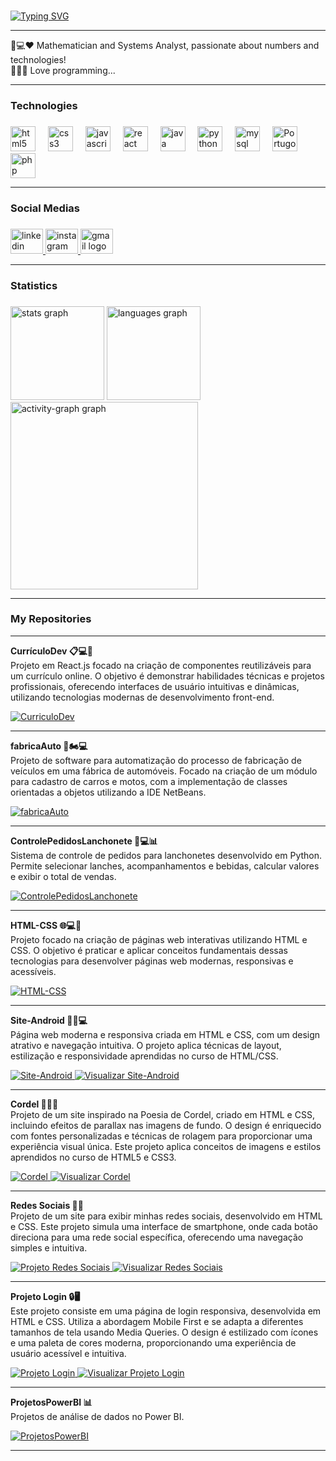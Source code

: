
<br>

[![Typing SVG](https://readme-typing-svg.herokuapp.com?font=Radio+Canada+Big&weight=600&size=35&pause=1000&color=F7117F&center=verdadeiro&vCenter=verdadeiro&repeat=verdadeiro&random=false&width=435&lines=Hello%2C+my+name+is+Joziane)](https://git.io/typing-svg)

___

<p align="left">🔢💻❤️ Mathematician and Systems Analyst, passionate about numbers and technologies! <br>👩‍💻🚀 Love programming...</p>

___

<h3 align="left">Technologies</h3>

###

<div align="left">
  <img src="https://cdn.jsdelivr.net/gh/devicons/devicon/icons/html5/html5-plain-wordmark.svg" height="40" alt="html5 logo"  />
  <img width="12" />
  <img src="https://cdn.jsdelivr.net/gh/devicons/devicon/icons/css3/css3-plain-wordmark.svg" height="40" alt="css3 logo"  />
  <img width="12" />
  <img src="https://cdn.jsdelivr.net/gh/devicons/devicon/icons/javascript/javascript-plain.svg" height="40" alt="javascript logo"  />
  <img width="12" />
  <img src="https://cdn.jsdelivr.net/gh/devicons/devicon/icons/react/react-original-wordmark.svg" height="40" alt="react logo"  />
  <img width="12" />
  <img src="https://cdn.jsdelivr.net/gh/devicons/devicon/icons/java/java-original-wordmark.svg" height="40" alt="java logo"  />
  <img width="12" />
  <img src="https://cdn.jsdelivr.net/gh/devicons/devicon/icons/python/python-original-wordmark.svg" height="40" alt="python logo"  />
  <img width="12" />
  <img src="https://cdn.jsdelivr.net/gh/devicons/devicon/icons/mysql/mysql-original-wordmark.svg" height="40" alt="mysql logo"  />
  <img width="12" />
  <img src="https://univali-lite.github.io/Portugol-Studio/assets/img/logo.png" height="40" alt="Portugol Studio logo" />
  <img width="12" />
  <img src="https://www.php.net//images/logos/new-php-logo.svg" height="40" alt="php logo" />
</div>

___

<h3 align="left">Social Medias</h3>

###

<div align="left">
  <a href="https://www.linkedin.com/in/joziane-oliveira-144317182/" target="_blank">
    <img src="https://raw.githubusercontent.com/maurodesouza/profile-readme-generator/master/src/assets/icons/social/linkedin/default.svg" width="52" height="40" alt="linkedin logo"  />
  </a>
  <a href="https://www.instagram.com/jozioliveirabr/" target="_blank">
    <img src="https://raw.githubusercontent.com/maurodesouza/profile-readme-generator/master/src/assets/icons/social/instagram/default.svg" width="52" height="40" alt="instagram logo"  />
  </a>
 <a href="mailto:joziane.oliveira@educacao.mg.gov.br" target="_blank">
    <img src="https://raw.githubusercontent.com/maurodesouza/profile-readme-generator/master/src/assets/icons/social/gmail/default.svg" width="52" height="40" alt="gmail logo"  />
  </a>
</div>

___


<h3 align="left">Statistics</h3>

###

<div align="left">
  <img src="https://github-readme-stats.vercel.app/api?username=JozianeOliveira&hide_title=false&hide_rank=false&show_icons=true&include_all_commits=true&count_private=true&disable_animations=false&theme=radical&locale=en&hide_border=false&order=1" height="150" alt="stats graph"  />
  <img src="https://github-readme-stats.vercel.app/api/top-langs?username=JozianeOliveira&locale=en&hide_title=false&layout=compact&card_width=320&langs_count=5&theme=radical&hide_border=false&order=2" height="150" alt="languages graph"  />
  <img src="https://github-readme-activity-graph.vercel.app/graph?username=JozianeOliveira&radius=16&theme=redical&area=true&order=5" height="300" alt="activity-graph graph"  />
</div>



___

<h3 align="left">My Repositories</h3>

___



<div align="left">
  <p><strong>CurrículoDev 📋💻🚀</strong><br>
  Projeto em React.js focado na criação de componentes reutilizáveis para um currículo online. O objetivo é demonstrar habilidades técnicas e projetos profissionais, oferecendo interfaces de usuário intuitivas e dinâmicas, utilizando tecnologias modernas de desenvolvimento front-end.
  </p>
  <a href="https://github.com/JozianeOliveira/CurriculoDev" target="_blank">
    <img src="https://img.shields.io/badge/Projeto%20Curr%C3%ADculoDev-%23000000?style=for-the-badge&logo=react&logoColor=%61DAFB" alt="CurriculoDev" />
  </a>
</div>

___

<div align="left">  
  <p><strong>fabricaAuto 🚗🏍️💻</strong><br>
  Projeto de software para automatização do processo de fabricação de veículos em uma fábrica de automóveis. Focado na criação de um módulo para cadastro de carros e motos, com a implementação de classes orientadas a objetos utilizando a IDE NetBeans.
  </p>
  <a href="https://github.com/JozianeOliveira/fabricaAuto" target="_blank">
    <img src="https://img.shields.io/badge/Projeto%20F%C3%A1bricaAuto-%23000000?style=for-the-badge&logo=java&logoColor=%23F7DF1E" alt="fabricaAuto" />
    </a>
</div>

___

<div align="left">  
  <p><strong>ControlePedidosLanchonete 🍔💻📊</strong><br>
  Sistema de controle de pedidos para lanchonetes desenvolvido em Python. Permite selecionar lanches, acompanhamentos e bebidas, calcular valores e exibir o total de vendas.
  </p>
  <a href="https://github.com/JozianeOliveira/ControlePedidosLanchonete" target="_blank">
    <img src="https://img.shields.io/badge/Projeto%20ControlePedidosLanchonete-%23000000?style=for-the-badge&logo=python&logoColor=%3066F6" alt="ControlePedidosLanchonete" />
  </a>
</div>

___

<div align="left">
  <p><strong>HTML-CSS 🌐💻🎨</strong><br>
  Projeto focado na criação de páginas web interativas utilizando HTML e CSS. O objetivo é praticar e aplicar conceitos fundamentais dessas tecnologias para desenvolver páginas web modernas, responsivas e acessíveis.
  </p>
  <a href="https://github.com/JozianeOliveira/HTML-CSS" target="_blank">
    <img src="https://img.shields.io/badge/Projeto%20HTML--CSS-%23000000?style=for-the-badge&logo=html5&logoColor=%E34F26" alt="HTML-CSS" />
  </a>
</div>

___ 

<div align="left">  
  <p><strong>Site-Android 📱🌐💻</strong><br>
  Página web moderna e responsiva criada em HTML e CSS, com um design atrativo e navegação intuitiva. O projeto aplica técnicas de layout, estilização e responsividade aprendidas no curso de HTML/CSS.
  </p>
  <a href="https://github.com/JozianeOliveira/Site-Android" target="_blank">
    <img src="https://img.shields.io/badge/Projeto%20Site%20Android-%23000000?style=for-the-badge&logo=html5&logoColor=%E34F26" alt="Site-Android" />
  </a>
  <a href="https://jozianeoliveira.github.io/Site-Android/" target="_blank">
    <img src="https://img.shields.io/badge/Visualizar%20Site%20Android-%23000000?style=for-the-badge&logo=google-chrome&logoColor=%4285F4" alt="Visualizar Site-Android" />
  </a>
</div>

___

<div align="left">  
  <p><strong>Cordel 📜🎨🌐</strong><br>
    Projeto de um site inspirado na Poesia de Cordel, criado em HTML e CSS, incluindo efeitos de parallax nas imagens de fundo. O design é enriquecido com fontes personalizadas e técnicas de rolagem para proporcionar uma experiência visual única. Este projeto aplica conceitos de imagens e estilos aprendidos no curso de HTML5 e CSS3.
  </p>
  <a href="https://github.com/JozianeOliveira/Cordel" target="_blank">
    <img src="https://img.shields.io/badge/Projeto%20Cordel-%23000000?style=for-the-badge&logo=html5&logoColor=%E34F26" alt="Cordel" />
  </a>
  <a href="https://jozianeoliveira.github.io/Cordel/" target="_blank">
    <img src="https://img.shields.io/badge/Visualizar%20Cordel-%23000000?style=for-the-badge&logo=google-chrome&logoColor=%4285F4" alt="Visualizar Cordel" />
  </a>
</div>

___

<div align="left">
  <p><strong>Redes Sociais 📱🌐</strong><br>
    Projeto de um site para exibir minhas redes sociais, desenvolvido em HTML e CSS. Este projeto simula uma interface de smartphone, onde cada botão direciona para uma rede social específica, oferecendo uma navegação simples e intuitiva.
  </p>
  <a href="https://github.com/JozianeOliveira/RedesSociais" target="_blank">
    <img src="https://img.shields.io/badge/Projeto%20Redes%20Sociais-%23000000?style=for-the-badge&logo=html5&logoColor=%E34F26" alt="Projeto Redes Sociais" />
  </a>
  <a href="https://jozianeoliveira.github.io/RedesSociais/" target="_blank">
    <img src="https://img.shields.io/badge/Visualizar%20Redes%20Sociais-%23000000?style=for-the-badge&logo=google-chrome&logoColor=%4285F4" alt="Visualizar Redes Sociais" />
  </a>
</div>

___

<div align="left">
  <p><strong>Projeto Login 🔒🖥</strong><br>
    Este projeto consiste em uma página de login responsiva, desenvolvida em HTML e CSS. Utiliza a abordagem Mobile First e se adapta a diferentes tamanhos de tela usando Media Queries. O design é estilizado com ícones e uma paleta de cores moderna, proporcionando uma experiência de usuário acessível e intuitiva.
  </p>
  <a href="https://github.com/JozianeOliveira/Login" target="_blank">
    <img src="https://img.shields.io/badge/Projeto%20Login-%23000000?style=for-the-badge&logo=html5&logoColor=%E34F26" alt="Projeto Login" />
  </a>
  <a href="https://jozianeoliveira.github.io/Login/" target="_blank">
    <img src="https://img.shields.io/badge/Visualizar%20Login-%23000000?style=for-the-badge&logo=google-chrome&logoColor=%4285F4" alt="Visualizar Projeto Login" />
  </a>
</div>

___

<div align="left">
  <p><strong>ProjetosPowerBI 📊</strong><br>
  Projetos de análise de dados no Power BI.
  </p>
  <a href="https://github.com/JozianeOliveira/ProjetosPowerBI" target="_blank">
    <img src="https://img.shields.io/badge/Projetos%20PowerBI-%23000000?style=for-the-badge&logo=powerbi&logoColor=%F2C811" alt="ProjetosPowerBI" />
  </a>
</div>

___






